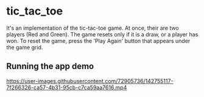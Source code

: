 # tic_tac_toe

It's an implementation of the tic-tac-toe game. At once, their are two players (Red and Green). The game resets only if it is
a draw, or a player has won. To reset the game, press the 'Play Again' button that appears under the game grid.

## Running the app demo



https://user-images.githubusercontent.com/72905736/142755117-7f266326-ca57-4b31-95cb-c7ca59aa7616.mp4



